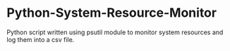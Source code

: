 # Python-System-Resource-Monitor
Python script written using psutil module to monitor system resources  and log them into a csv file.
